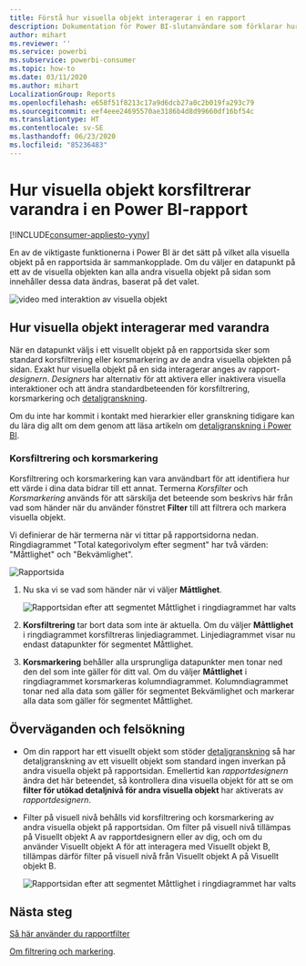 ```yaml
---
title: Förstå hur visuella objekt interagerar i en rapport
description: Dokumentation för Power BI-slutanvändare som förklarar hur visuella objekt interagerar på en rapportsida.
author: mihart
ms.reviewer: ''
ms.service: powerbi
ms.subservice: powerbi-consumer
ms.topic: how-to
ms.date: 03/11/2020
ms.author: mihart
LocalizationGroup: Reports
ms.openlocfilehash: e658f51f8213c17a9d6dcb27a0c2b019fa293c79
ms.sourcegitcommit: eef4eee24695570ae3186b4d8d99660df16bf54c
ms.translationtype: HT
ms.contentlocale: sv-SE
ms.lasthandoff: 06/23/2020
ms.locfileid: "85236483"
---
```

# <a name="how-visuals-cross-filter-each-other-in-a-power-bi-report"></a>Hur visuella objekt korsfiltrerar varandra i en Power BI-rapport

[!INCLUDE[consumer-appliesto-yyny](../includes/consumer-appliesto-yyny.md)]

En av de viktigaste funktionerna i Power BI är det sätt på vilket alla visuella objekt på en rapportsida är sammankopplade. Om du väljer en datapunkt på ett av de visuella objekten kan alla andra visuella objekt på sidan som innehåller dessa data ändras, baserat på det valet. 

![video med interaktion av visuella objekt](media/end-user-interactions/interactions.gif)

## <a name="how-visuals-interact-with-each-other"></a>Hur visuella objekt interagerar med varandra

När en datapunkt väljs i ett visuellt objekt på en rapportsida sker som standard korsfiltrering eller korsmarkering av de andra visuella objekten på sidan. Exakt hur visuella objekt på en sida interagerar anges av rapport-*designern*. *Designers* har alternativ för att aktivera eller inaktivera visuella interaktioner och att ändra standardbeteenden för korsfiltrering, korsmarkering och [detaljgranskning](end-user-drill.md). 

Om du inte har kommit i kontakt med hierarkier eller granskning tidigare kan du lära dig allt om dem genom att läsa artikeln om [detaljgranskning i Power BI](end-user-drill.md). 

### <a name="cross-filtering-and-cross-highlighting"></a>Korsfiltrering och korsmarkering

Korsfiltrering och korsmarkering kan vara användbart för att identifiera hur ett värde i dina data bidrar till ett annat. Termerna *Korsfilter* och *Korsmarkering* används för att särskilja det beteende som beskrivs här från vad som händer när du använder fönstret **Filter** till att filtrera och markera visuella objekt.  

Vi definierar de här termerna när vi tittar på rapportsidorna nedan. Ringdiagrammet "Total kategorivolym efter segment" har två värden: "Måttlighet" och "Bekvämlighet". 

![Rapportsida](media/end-user-interactions/power-bi-interactions-before.png)

1. Nu ska vi se vad som händer när vi väljer **Måttlighet**.

    ![Rapportsidan efter att segmentet Måttlighet i ringdiagrammet har valts](media/end-user-interactions/power-bi-interactions-after.png)

2. **Korsfiltrering** tar bort data som inte är aktuella. Om du väljer **Måttlighet** i ringdiagrammet korsfiltreras linjediagrammet. Linjediagrammet visar nu endast datapunkter för segmentet Måttlighet. 

3. **Korsmarkering** behåller alla ursprungliga datapunkter men tonar ned den del som inte gäller för ditt val. Om du väljer **Måttlighet** i ringdiagrammet korsmarkeras kolumndiagrammet. Kolumndiagrammet tonar ned alla data som gäller för segmentet Bekvämlighet och markerar alla data som gäller för segmentet Måttlighet. 


## <a name="considerations-and-troubleshooting"></a>Överväganden och felsökning
- Om din rapport har ett visuellt objekt som stöder [detaljgranskning](end-user-drill.md) så har detaljgranskning av ett visuellt objekt som standard ingen inverkan på andra visuella objekt på rapportsidan. Emellertid kan *rapportdesignern* ändra det här beteendet, så kontrollera dina visuella objekt för att se om **filter för utökad detaljnivå för andra visuella objekt** har aktiverats av *rapportdesignern*.
    
- Filter på visuell nivå behålls vid korsfiltrering och korsmarkering av andra visuella objekt på rapportsidan. Om filter på visuell nivå tillämpas på Visuellt objekt A av rapportdesignern eller av dig, och om du använder Visuellt objekt A för att interagera med Visuellt objekt B, tillämpas därför filter på visuell nivå från Visuellt objekt A på Visuellt objekt B.

    ![Rapportsidan efter att segmentet Måttlighet i ringdiagrammet har valts](media/end-user-interactions/power-bi-visual-filters.png)

## <a name="next-steps"></a>Nästa steg
[Så här använder du rapportfilter](../consumer/end-user-report-filter.md)


[Om filtrering och markering](end-user-report-filter.md).
